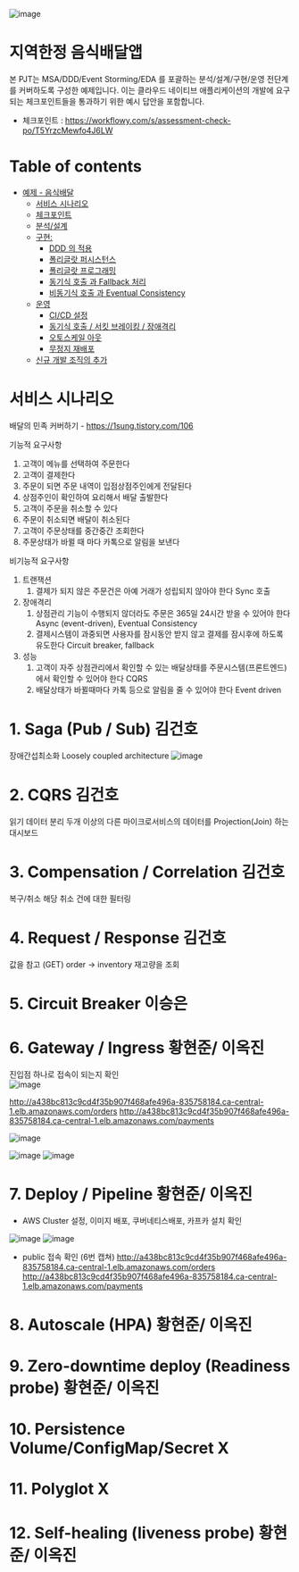 ![image](https://user-images.githubusercontent.com/112677790/199864229-4e76fbd9-6a1f-4bc8-b024-085bda2e788c.png)


# 지역한정 음식배달앱

본 PJT는 MSA/DDD/Event Storming/EDA 를 포괄하는 분석/설계/구현/운영 전단계를 커버하도록 구성한 예제입니다.
이는 클라우드 네이티브 애플리케이션의 개발에 요구되는 체크포인트들을 통과하기 위한 예시 답안을 포함합니다.
- 체크포인트 : https://workflowy.com/s/assessment-check-po/T5YrzcMewfo4J6LW


# Table of contents

- [예제 - 음식배달](#---)
  - [서비스 시나리오](#서비스-시나리오)
  - [체크포인트](#체크포인트)
  - [분석/설계](#분석설계)
  - [구현:](#구현-)
    - [DDD 의 적용](#ddd-의-적용)
    - [폴리글랏 퍼시스턴스](#폴리글랏-퍼시스턴스)
    - [폴리글랏 프로그래밍](#폴리글랏-프로그래밍)
    - [동기식 호출 과 Fallback 처리](#동기식-호출-과-Fallback-처리)
    - [비동기식 호출 과 Eventual Consistency](#비동기식-호출-과-Eventual-Consistency)
  - [운영](#운영)
    - [CI/CD 설정](#cicd설정)
    - [동기식 호출 / 서킷 브레이킹 / 장애격리](#동기식-호출-서킷-브레이킹-장애격리)
    - [오토스케일 아웃](#오토스케일-아웃)
    - [무정지 재배포](#무정지-재배포)
  - [신규 개발 조직의 추가](#신규-개발-조직의-추가)

# 서비스 시나리오

배달의 민족 커버하기 - https://1sung.tistory.com/106

기능적 요구사항
1. 고객이 메뉴를 선택하여 주문한다
1. 고객이 결제한다
1. 주문이 되면 주문 내역이 입점상점주인에게 전달된다
1. 상점주인이 확인하여 요리해서 배달 출발한다
1. 고객이 주문을 취소할 수 있다
1. 주문이 취소되면 배달이 취소된다
1. 고객이 주문상태를 중간중간 조회한다
1. 주문상태가 바뀔 때 마다 카톡으로 알림을 보낸다

비기능적 요구사항
1. 트랜잭션
    1. 결제가 되지 않은 주문건은 아예 거래가 성립되지 않아야 한다  Sync 호출 
1. 장애격리
    1. 상점관리 기능이 수행되지 않더라도 주문은 365일 24시간 받을 수 있어야 한다  Async (event-driven), Eventual Consistency
    1. 결제시스템이 과중되면 사용자를 잠시동안 받지 않고 결제를 잠시후에 하도록 유도한다  Circuit breaker, fallback
1. 성능
    1. 고객이 자주 상점관리에서 확인할 수 있는 배달상태를 주문시스템(프론트엔드)에서 확인할 수 있어야 한다  CQRS
    1. 배달상태가 바뀔때마다 카톡 등으로 알림을 줄 수 있어야 한다  Event driven



# 1. Saga (Pub / Sub)     김건호
  장애간섭최소화
  Loosely coupled architecture
  ![image](https://user-images.githubusercontent.com/112677790/200207382-d54ab432-8417-446e-a217-327c326ab1c6.png)

  
# 2. CQRS      김건호
  읽기 데이터 분리
  두개 이상의 다른 마이크로서비스의 데이터를 Projection(Join) 하는 대시보드 
  
# 3. Compensation / Correlation    김건호
  복구/취소
  해당 취소 건에 대한 필터링
  
# 4. Request / Response   김건호
  값을 참고 (GET)
  order -> inventory 재고량을 조회

# 5. Circuit Breaker       이승은
# 6. Gateway / Ingress     황현준/ 이옥진
  진입점 하나로 접속이 되는지 확인  
  ![image](https://user-images.githubusercontent.com/112677790/200250264-8f439323-ca52-45ea-84bb-19246928b899.png)

  
  
  http://a438bc813c9cd4f35b907f468afe496a-835758184.ca-central-1.elb.amazonaws.com/orders
  http://a438bc813c9cd4f35b907f468afe496a-835758184.ca-central-1.elb.amazonaws.com/payments
  
  ![image](https://user-images.githubusercontent.com/112677790/200250123-f5eebc66-0535-4e7c-bdc8-23344af645f6.png)

  
  ![image](https://user-images.githubusercontent.com/112677790/200249916-ea275fcc-db36-4b0d-8458-f8f90daa44dc.png)
  ![image](https://user-images.githubusercontent.com/112677790/200249654-1ee1e258-9f15-4cfc-b33e-28b3cd438a1e.png)
  
  

# 7. Deploy / Pipeline   황현준/ 이옥진

 * AWS Cluster 설정, 이미지 배포, 쿠버네티스배포, 카프카 설치 확인

![image](https://user-images.githubusercontent.com/112677790/200250827-15002d97-b958-4157-ab9e-486cebc72441.png)
![image](https://user-images.githubusercontent.com/112677790/200250649-51055d61-8be5-42dd-af8d-9b98035e0493.png)

 * public 접속 확인  (6번 캡쳐)
  http://a438bc813c9cd4f35b907f468afe496a-835758184.ca-central-1.elb.amazonaws.com/orders
  http://a438bc813c9cd4f35b907f468afe496a-835758184.ca-central-1.elb.amazonaws.com/payments


# 8. Autoscale (HPA)   황현준/ 이옥진
# 9. Zero-downtime deploy (Readiness probe)  황현준/ 이옥진



# 10. Persistence Volume/ConfigMap/Secret    X
# 11. Polyglot   X
# 12. Self-healing (liveness probe)  황현준/ 이옥진



